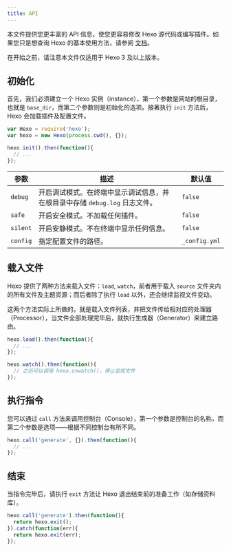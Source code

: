 ```yaml
---
title: API
---
```

本文件提供您更丰富的 API 信息，使您更容易修改 Hexo 源代码或编写插件。如果您只是想查询 Hexo 的基本使用方法，请参阅 [文档](../docs/)。

在开始之前，请注意本文件仅适用于 Hexo 3 及以上版本。

## 初始化

首先，我们必须建立一个 Hexo 实例（instance），第一个参数是网站的根目录，也就是 `base_dir`，而第二个参数则是初始化的选项。接著执行 `init` 方法后，Hexo 会加载插件及配置文件。

``` js
var Hexo = require('hexo');
var hexo = new Hexo(process.cwd(), {});

hexo.init().then(function(){
  // ...
});
```

参数 | 描述 | 默认值
--- | --- | ---
`debug` | 开启调试模式。在终端中显示调试信息，并在根目录中存储 `debug.log` 日志文件。| `false`
`safe` | 开启安全模式。不加载任何插件。| `false`
`silent` | 开启安静模式。不在终端中显示任何信息。| `false`
`config` | 指定配置文件的路径。| `_config.yml`

## 载入文件

Hexo 提供了两种方法来载入文件：`load`, `watch`，前者用于载入 `source` 文件夹内的所有文件及主题资源；而后者除了执行 `load` 以外，还会继续监视文件变动。

这两个方法实际上所做的，就是载入文件列表，并把文件传给相对应的处理器（Processor），当文件全部处理完毕后，就执行生成器（Generator）来建立路由。

``` js
hexo.load().then(function(){
  // ...
});

hexo.watch().then(function(){
  // 之后可以调用 hexo.unwatch()，停止监视文件
});
```

## 执行指令

您可以通过 `call` 方法来调用控制台（Console），第一个参数是控制台的名称，而第二个参数是选项——根据不同控制台有所不同。

``` js
hexo.call('generate', {}).then(function(){
  // ...
});
```

## 结束

当指令完毕后，请执行 `exit` 方法让 Hexo 退出结束前的准备工作（如存储资料库）。

``` js
hexo.call('generate').then(function(){
  return hexo.exit();
}).catch(function(err){
  return hexo.exit(err);
});
```

